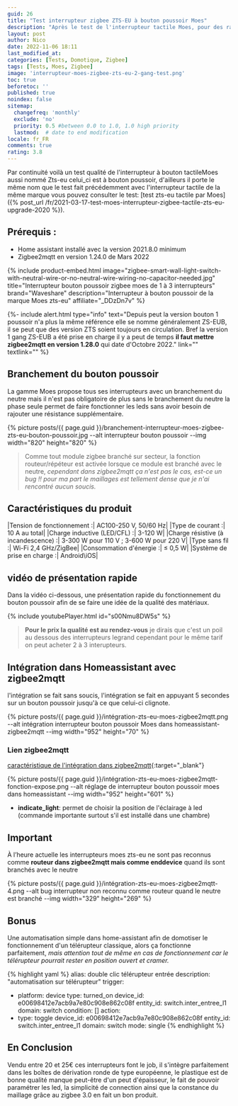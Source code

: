 ```yaml
---
guid: 26
title: "Test interrupteur zigbee ZTS-EU à bouton poussoir Moes"
description: "Après le test de l'interrupteur tactile Moes, pour des raisons personnelles j'ai commandé le même à bouton poussoir"
layout: post
author: Nico
date: 2022-11-06 18:11
last_modified_at: 
categories: [Tests, Domotique, Zigbee]
tags: [Tests, Moes, Zigbee]
image: 'interrupteur-moes-zigbee-zts-eu-2-gang-test.png'
toc: true
beforetoc: ''
published: true
noindex: false
sitemap:
  changefreq: 'monthly'
  exclude: 'no'
  priority: 0.5 #between 0.0 to 1.0, 1.0 high priority
  lastmod:  # date to end modification
locale: fr_FR
comments: true
rating: 3.8
---
```


Par continuité voilà un test qualité de l'interrupteur à bouton tactileMoes aussi nommé Zts-eu celui_ci est à bouton poussoir, d'ailleurs il porte le même nom que le test fait précédemment avec l'interrupteur tactile de la même marque vous pouvez consulter le test: [test zts-eu tactile par Moes]({% post_url /fr/2021-03-17-test-moes-interrupteur-zigbee-tactile-zts-eu-upgrade-2020 %}).

## Prérequis :

- Home assistant installé avec la version 2021.8.0 minimum
- Zigbee2mqtt en version 1.24.0 de Mars 2022

{% include product-embed.html image="zigbee-smart-wall-light-switch-with-neutral-wire-or-no-neutral-wire-wiring-no-capacitor-needed.jpg" title="Interrupteur bouton poussoir zigbee moes de 1 à 3 interrupteurs" brand="Waveshare" description="Interrupteur à bouton poussoir de la marque Moes zts-eu" affiliate="_DDzDn7v" %}

{%- include alert.html type="info" text="Depuis peut la version bouton 1 poussoir n'a plus la même référence elle se nomme généralement ZS-EUB, il se peut que des version ZTS soient toujours en circulation. Bref la version 1 gang ZS-EUB a été prise en charge il y a peut de temps <strong>il faut mettre zigbee2mqtt en version 1.28.0</strong> qui date d'Octobre 2022." link="" textlink="" %}

## Branchement du bouton poussoir

La gamme Moes propose tous ses interrupteurs avec un branchement du neutre mais il n'est pas obligatoire de plus sans le branchement du neutre la phase seule permet de faire fonctionner les leds sans avoir besoin de rajouter une résistance supplémentaire.

{% picture posts/{{ page.guid }}/branchement-interrupteur-moes-zigbee-zts-eu-bouton-poussoir.jpg --alt interrupteur bouton poussoir --img width="820" height="820" %}

> Comme tout module zigbee branché sur secteur, la fonction routeur/répéteur est activée lorsque ce module est branché avec le neutre, *cependant dans zigbee2mqtt ça n'est pas le cas, est-ce un bug !! pour ma part le maillages est tellement dense que je n'ai rencontré aucun soucis.*

## Caractéristiques du produit

|Tension de fonctionnement :| AC100-250 V, 50/60 Hz|
|Type de courant :| 10 A au total|
|Charge inductive (LED/CFL) :| 3-120 W|
|Charge résistive (à incandescence) :| 3-300 W pour 110 V ; 3-600 W pour 220 V|
|Type sans fil :| Wi-Fi 2,4 GHz/ZigBee|
|Consommation d'énergie :| ≤ 0,5 W|
|Système de prise en charge :| Android\iOS|

## vidéo de présentation rapide

Dans la vidéo ci-dessous, une présentation rapide du fonctionnement du bouton poussoir afin de se faire une idée de la qualité des matériaux.

{% include youtubePlayer.html id="s00Nmu8DW5s" %}

> **Pour le prix la qualité est au rendez-vous** je dirais que c'est un poil au dessous des interrupteurs legrand cependant pour le même tarif on peut acheter 2 à 3 interupteurs.

## Intégration dans Homeassistant avec zigbee2mqtt

l'intégration se fait sans soucis, l'intégration se fait en appuyant 5 secondes sur un bouton poussoir jusqu'à ce que celui-ci clignote.

{% picture posts/{{ page.guid }}/intégration-zts-eu-moes-zigbee2mqtt.png --alt intégration interrupteur bouton poussoir Moes dans homeassistant-zigbee2mqtt --img width="952" height="70" %}

### Lien zigbee2mqtt
[caractéristique de l'intégration dans zigbee2mqtt](https://www.zigbee2mqtt.io/devices/ZTS-EU_2gang.html){:target="_blank"}

{% picture posts/{{ page.guid }}/intégration-zts-eu-moes-zigbee2mqtt-fonction-expose.png --alt réglage de interrupteur bouton poussoir moes dans homeassistant --img width="952" height="601" %}

- **indicate_light**: permet de choisir la position de l'éclairage à led (commande importante surtout s'il est installé dans une chambre)

## Important

À l’heure actuelle les interrupteurs moes zts-eu ne sont pas reconnus comme **routeur dans zigbee2mqtt mais comme enddevice** quand ils sont branchés avec le neutre

{% picture posts/{{ page.guid }}/intégration-zts-eu-moes-zigbee2mqtt-4.png --alt bug interrupteur non reconnu comme routeur quand le neutre est branché --img width="329" height="269" %}

## Bonus

Une automatisation simple dans home-assistant afin de domotiser le fonctionnement d'un télérupteur classique, alors ça fonctionne parfaitement, *mais attention tout de même en cas de fonctionnement car le télérupteur pourrait rester en position ouvert et cramer.*

{% highlight yaml %}
alias: double clic télérupteur entrée
description: "automatisation sur télérupteur"
trigger:
  - platform: device
    type: turned_on
    device_id: e00698412e7acb9a7e80c908e862c08f
    entity_id: switch.inter_entree_l1
    domain: switch
condition: []
action:
  - type: toggle
    device_id: e00698412e7acb9a7e80c908e862c08f
    entity_id: switch.inter_entree_l1
    domain: switch
mode: single
{% endhighlight %}

## En Conclusion

Vendu entre 20 et 25€ ces interrupteurs font le job, il s'intègre parfaitement dans les boîtes de dérivation ronde de type européenne, le plastique est de bonne qualité manque peut-être d'un peut d'épaisseur, le fait de pouvoir paramétrer les led, la simplicité de connection ainsi que la constance du maillage grâce au zigbee 3.0 en fait un bon produit.







